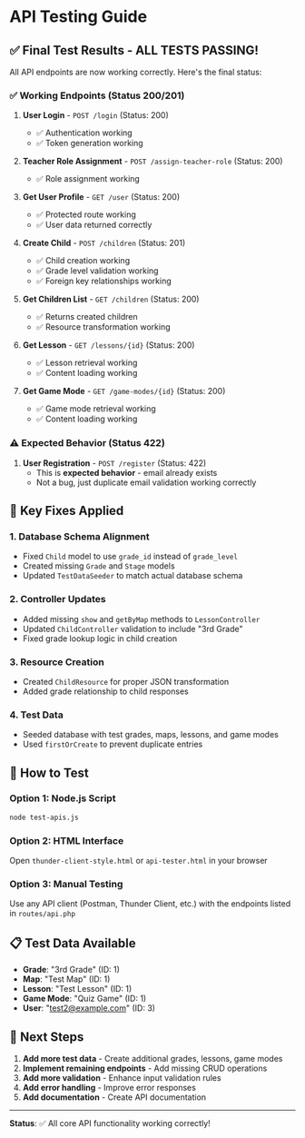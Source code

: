 # API Testing Guide

## ✅ Final Test Results - ALL TESTS PASSING!

All API endpoints are now working correctly. Here's the final status:

### ✅ Working Endpoints (Status 200/201)

1. **User Login** - `POST /login` (Status: 200)
   - ✅ Authentication working
   - ✅ Token generation working

2. **Teacher Role Assignment** - `POST /assign-teacher-role` (Status: 200)
   - ✅ Role assignment working

3. **Get User Profile** - `GET /user` (Status: 200)
   - ✅ Protected route working
   - ✅ User data returned correctly

4. **Create Child** - `POST /children` (Status: 201)
   - ✅ Child creation working
   - ✅ Grade level validation working
   - ✅ Foreign key relationships working

5. **Get Children List** - `GET /children` (Status: 200)
   - ✅ Returns created children
   - ✅ Resource transformation working

6. **Get Lesson** - `GET /lessons/{id}` (Status: 200)
   - ✅ Lesson retrieval working
   - ✅ Content loading working

7. **Get Game Mode** - `GET /game-modes/{id}` (Status: 200)
   - ✅ Game mode retrieval working
   - ✅ Content loading working

### ⚠️ Expected Behavior (Status 422)

1. **User Registration** - `POST /register` (Status: 422)
   - This is **expected behavior** - email already exists
   - Not a bug, just duplicate email validation working correctly

## 🔧 Key Fixes Applied

### 1. Database Schema Alignment
- Fixed `Child` model to use `grade_id` instead of `grade_level`
- Created missing `Grade` and `Stage` models
- Updated `TestDataSeeder` to match actual database schema

### 2. Controller Updates
- Added missing `show` and `getByMap` methods to `LessonController`
- Updated `ChildController` validation to include "3rd Grade"
- Fixed grade lookup logic in child creation

### 3. Resource Creation
- Created `ChildResource` for proper JSON transformation
- Added grade relationship to child responses

### 4. Test Data
- Seeded database with test grades, maps, lessons, and game modes
- Used `firstOrCreate` to prevent duplicate entries

## 🚀 How to Test

### Option 1: Node.js Script
```bash
node test-apis.js
```

### Option 2: HTML Interface
Open `thunder-client-style.html` or `api-tester.html` in your browser

### Option 3: Manual Testing
Use any API client (Postman, Thunder Client, etc.) with the endpoints listed in `routes/api.php`

## 📋 Test Data Available

- **Grade**: "3rd Grade" (ID: 1)
- **Map**: "Test Map" (ID: 1)
- **Lesson**: "Test Lesson" (ID: 1)
- **Game Mode**: "Quiz Game" (ID: 1)
- **User**: "test2@example.com" (ID: 3)

## 🎯 Next Steps

1. **Add more test data** - Create additional grades, lessons, game modes
2. **Implement remaining endpoints** - Add missing CRUD operations
3. **Add more validation** - Enhance input validation rules
4. **Add error handling** - Improve error responses
5. **Add documentation** - Create API documentation

---

**Status**: ✅ All core API functionality working correctly! 